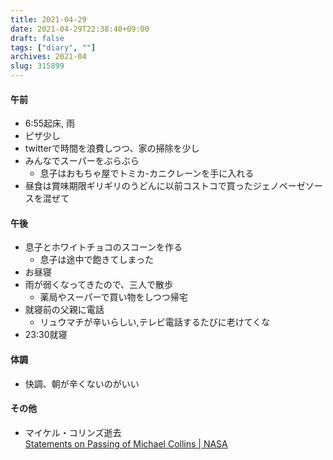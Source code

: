 ```yaml
---
title: 2021-04-29
date: 2021-04-29T22:38:40+09:00
draft: false
tags: ["diary", ""]
archives: 2021-04
slug: 315899
---
```

#### 午前
- 6:55起床, 雨
- ピザ少し
- twitterで時間を浪費しつつ、家の掃除を少し
- みんなでスーパーをぶらぶら
  - 息子はおもちゃ屋でトミカ-カニクレーンを手に入れる
- 昼食は賞味期限ギリギリのうどんに以前コストコで買ったジェノベーゼソースを混ぜて
#### 午後
- 息子とホワイトチョコのスコーンを作る
  - 息子は途中で飽きてしまった
- お昼寝
- 雨が弱くなってきたので、三人で散歩
  - 薬局やスーパーで買い物をしつつ帰宅
- 就寝前の父親に電話
  - リュウマチが辛いらしい,テレビ電話するたびに老けてくな
- 23:30就寝
#### 体調
- 快調、朝が辛くないのがいい
#### その他
- マイケル・コリンズ逝去  
[Statements on Passing of Michael Collins | NASA](https://www.nasa.gov/press-release/statements-on-passing-of-michael-collins)
